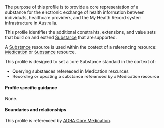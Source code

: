 The purpose of this profile is to provide a core representation of a substance for the electronic exchange of health information between individuals, healthcare providers, and the My Health Record system infrastructure in Australia.

This profile identifies the additional constraints, extensions, and value sets that build on and extend [Substance](http://hl7.org/fhir/R4/substance.html) that are supported. 

A [Substance](http://hl7.org/fhir/R4/substance.html) resource is used within the context of a referencing resource: [Medication](http://hl7.org/fhir/R4/medication.html) or [Substance](http://hl7.org/fhir/R4/substance.html) resource. 

This profile is designed to set a core Substance standard in the context of:
* Querying substances referenced in Medication resources
* Recording or updating a substance referenced by a Medication resource


#### Profile specific guidance
None.


#### Boundaries and relationships
This profile is referenced by 
[ADHA Core Medication](StructureDefinition-dh-medication-core-1.html). 
